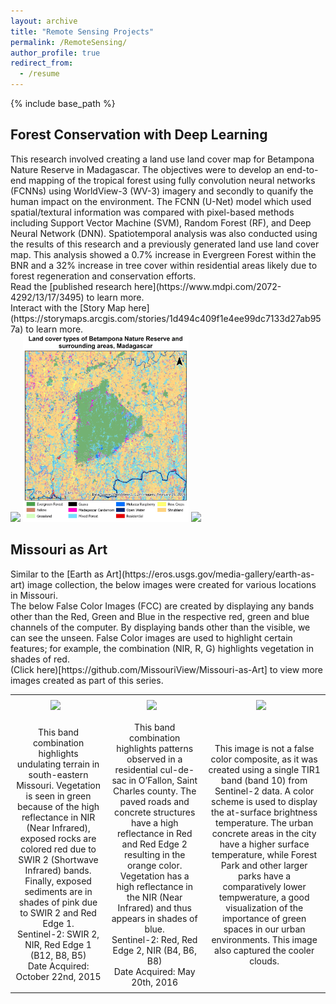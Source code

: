 ```yaml
---
layout: archive
title: "Remote Sensing Projects"
permalink: /RemoteSensing/
author_profile: true
redirect_from:
  - /resume
---
```


{% include base_path %}

<h2>Forest Conservation with Deep Learning</h2>
This research involved creating a land use land cover map for Betampona Nature Reserve in Madagascar. The objectives were to develop an end-to-end mapping of the tropical forest using fully convolution neural networks (FCNNs) using WorldView-3 (WV-3) imagery and secondly to quanify the human impact on the environment. The FCNN (U-Net) model which used spatial/textural information was compared with pixel-based methods including Support Vector Machine (SVM), Random Forest (RF), and Deep Neural Network (DNN). Spatiotemporal analysis was also conducted using the results of this research and a previously generated land use land cover map. This analysis showed a 0.7% increase in Evergreen Forest within the BNR and a 32% increase in tree cover within residential areas likely due to forest regeneration and conservation efforts. <br>
Read the [published research here](https://www.mdpi.com/2072-4292/13/17/3495) to learn more. <br>
Interact with the [Story Map here](https://storymaps.arcgis.com/stories/1d494c409f1e4ee99dc7133d27ab957a) to learn more. <br>
<div>
<img src='/images/graphical.png' style='height:300px'> 
<img src='/images/lulc.webp' style='height:300px'> 
<img src='/images/invasive.webp' style='height:300px'> 
</div>

<h2>Missouri as Art</h2>
Similar to the [Earth as Art](https://eros.usgs.gov/media-gallery/earth-as-art) image collection, the below images were created for various locations in Missouri. 
<br>The below False Color Images (FCC) are created by displaying any bands other than the Red, Green and Blue in the respective red, green and blue channels of the computer. By displaying bands other than the visible, we can see the unseen. False Color images are used to highlight certain features; for example, the combination (NIR, R, G) highlights vegetation in shades of red. <br>
(Click here)[https://github.com/MissouriView/Missouri-as-Art] to view more images created as part of this series. 
<head><style>
        table {width: 100%; border-collapse: collapse; border: none;/* Ensures no double borders */ }
        th, td {padding: 8px; text-align: center; border: none; /* Removes the borders from cells */}
        img {max-width: 300px; height: auto;}</style> </head>
<body><table><tr><td><img src='/images/johnson.png' style="width: 500px; height: auto; margin-right: 10px;"> </td>
        <td><img src='/images/geometric.png' style="width: 500px; height: auto; margin-right: 10px;"> </td>
        <td><img src='/images/stl.png' style="width: 500px; height: auto; margin-right: 10px;"> </td>
    </tr>
    <tr>
<td>This band combination highlights undulating terrain in south-eastern Missouri. Vegetation is seen in green because of the high reflectance in NIR (Near Infrared), exposed rocks are colored red due to SWIR 2 (Shortwave Infrared) bands. Finally, exposed sediments are in shades of pink due to SWIR 2 and Red Edge 1. 
<br>Sentinel-2: SWIR 2, NIR, Red Edge 1 (B12, B8, B5)
<br>Date Acquired: October 22nd, 2015
</td>
<td>This band combination highlights patterns observed in a residential cul-de-sac in O’Fallon, Saint Charles county. The paved roads and concrete structures have a high reflectance in Red and Red Edge 2 resulting in the orange color. Vegetation has a high reflectance in the NIR (Near Infrared) and thus appears in shades of blue. 
<br>Sentinel-2: Red, Red Edge 2, NIR (B4, B6, B8)
<br>Date Acquired: May 20th, 2016
</td>
<td>This image is not a false color composite, as it was created using a single TIR1 band (band 10) from Sentinel-2 data. A color scheme is used to display the at-surface brightness temperature. The urban concrete areas in the city have a higher surface temperature, while Forest Park and other larger parks have a comparatively lower tempwerature, a good visualization of the importance of green spaces in our urban environments. This image also captured the cooler clouds. 
</td></tr></table></body>


